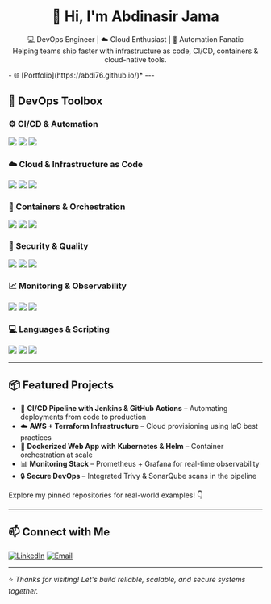 <h1 align="center">👋 Hi, I'm Abdinasir Jama</h1>
<p align="center">
  💻 DevOps Engineer | ☁️ Cloud Enthusiast | 🚀 Automation Fanatic  
  <br>Helping teams ship faster with infrastructure as code, CI/CD, containers & cloud-native tools.
</p>
- 🌐 [Portfolio](https://abdi76.github.io/)*
---

## 🔧 DevOps Toolbox

### ⚙️ CI/CD & Automation
<p>
  <img src="https://img.shields.io/badge/GitHub_Actions-2088FF?style=for-the-badge&logo=github-actions&logoColor=white"/>
  <img src="https://img.shields.io/badge/Jenkins-D24939?style=for-the-badge&logo=jenkins&logoColor=white"/>
  <img src="https://img.shields.io/badge/GitLab_CI-FC6D26?style=for-the-badge&logo=gitlab&logoColor=white"/>
</p>

### ☁️ Cloud & Infrastructure as Code
<p>
  <img src="https://img.shields.io/badge/AWS-232F3E?style=for-the-badge&logo=amazon-aws&logoColor=white"/>
  <img src="https://img.shields.io/badge/Terraform-7B42BC?style=for-the-badge&logo=terraform&logoColor=white"/>
  <img src="https://img.shields.io/badge/Ansible-000000?style=for-the-badge&logo=ansible&logoColor=white"/>
</p>

### 🐳 Containers & Orchestration
<p>
  <img src="https://img.shields.io/badge/Docker-2496ED?style=for-the-badge&logo=docker&logoColor=white"/>
  <img src="https://img.shields.io/badge/Kubernetes-326CE5?style=for-the-badge&logo=kubernetes&logoColor=white"/>
  <img src="https://img.shields.io/badge/Helm-0F1689?style=for-the-badge&logo=helm&logoColor=white"/>
</p>

### 🔐 Security & Quality
<p>
  <img src="https://img.shields.io/badge/Trivy-0F6E98?style=for-the-badge&logo=aqua&logoColor=white"/>
  <img src="https://img.shields.io/badge/SonarQube-4E9BCD?style=for-the-badge&logo=sonarqube&logoColor=white"/>
  <img src="https://img.shields.io/badge/DevSecOps-3C3C3C?style=for-the-badge&logo=security&logoColor=white"/>
</p>

### 📈 Monitoring & Observability
<p>
  <img src="https://img.shields.io/badge/Prometheus-E6522C?style=for-the-badge&logo=prometheus&logoColor=white"/>
  <img src="https://img.shields.io/badge/Grafana-F46800?style=for-the-badge&logo=grafana&logoColor=white"/>
  <img src="https://img.shields.io/badge/Alertmanager-BE1F3D?style=for-the-badge&logo=alertmanager&logoColor=white"/>
</p>

### 💻 Languages & Scripting
<p>
  <img src="https://img.shields.io/badge/Bash-4EAA25?style=for-the-badge&logo=gnu-bash&logoColor=white"/>
  <img src="https://img.shields.io/badge/Python-3776AB?style=for-the-badge&logo=python&logoColor=white"/>
  <img src="https://img.shields.io/badge/Node.js-339933?style=for-the-badge&logo=nodedotjs&logoColor=white"/>
</p>

---

## 📦 Featured Projects

- 🚀 **CI/CD Pipeline with Jenkins & GitHub Actions** – Automating deployments from code to production  
- ☁️ **AWS + Terraform Infrastructure** – Cloud provisioning using IaC best practices  
- 🐳 **Dockerized Web App with Kubernetes & Helm** – Container orchestration at scale  
- 📊 **Monitoring Stack** – Prometheus + Grafana for real-time observability  
- 🔒 **Secure DevOps** – Integrated Trivy & SonarQube scans in the pipeline  

Explore my pinned repositories for real-world examples! 👇

---

## 📫 Connect with Me

[![LinkedIn](https://img.shields.io/badge/-LinkedIn-0077B5?style=flat&logo=linkedin&logoColor=white)](https://linkedin.com/in/your-profile)
[![Email](https://img.shields.io/badge/-Email-D14836?style=flat&logo=gmail&logoColor=white)](mailto:abdi76@gmail.com)

---

⭐️ *Thanks for visiting! Let's build reliable, scalable, and secure systems together.*
